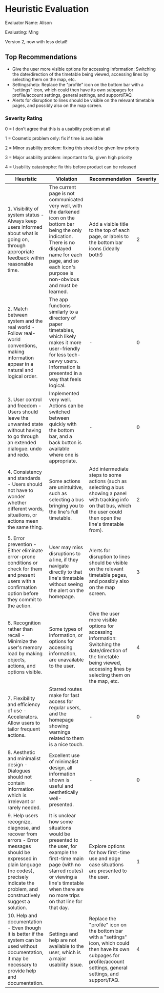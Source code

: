 # Heuristic Evaluation 
Evaluator Name: Alison

Evaluating: Ming

Version 2, now with less detail!

## Top Recommendations

- Give the user more visible options for accessing information: Switching the date/direction of the timetable being viewed, accessing lines by selecting them on the map, etc.
- Settings/help: Replace the "profile" icon on the bottom bar with a "settings" icon, which could then have its own subpages for profile/account settings, general settings, and support/FAQ.
- Alerts for disruption to lines should be visible on the relevant timetable pages, and possibly also on the map screen.

###  Severity Rating 

0 = I don't agree that this is a usability problem at all 

1 = Cosmetic problem only: fix if time is available 

2 = Minor usability problem: fixing this should be given low priority 

3 = Major usability problem: important to fix, given high priority 

4 = Usability catastrophe: fix this before product can be released 


| Heuristic | Violation | Recommendation | Severity |
|---|---|---|---|
| 1. Visibility of system status - Always keep users informed about what is going on, through appropriate feedback within reasonable time. | The current page is not communicated very well, with the darkened icon on the bottom bar being the only indication. There is no displayed name for each page, and so each icon's purpose is non-obvious and must be learned. | Add a visible title to the top of each page, or labels to the bottom bar icons (ideally both!) | 2 |
| 2. Match between system and the real world - Follow real-world conventions, making information appear in a natural and logical order. | The app functions similarly to a directory of paper timetables, which likely makes it more user-friendly for less tech-savvy users. Information is presented in a way that feels logical. | - | 0 |
| 3. User control and freedom - Users should leave the unwanted state without having to go through an extended dialogue. undo and redo. | Implemented very well. Actions can be switched between quickly with the bottom bar, and a back button is available where one is appropriate. | - | 0 |
| 4. Consistency and standards - Users should not have to wonder whether different words, situations, or actions mean the same thing. | Some actions are unintuitive, such as selecting a bus bringing you to the line's full timetable. | Add intermediate steps to some actions (such as selecting a bus showing a panel with tracking info on that bus, which the user could then open the line's timetable from). | 2 |
| 5. Error prevention - Either eliminate error-prone conditions or check for them and present users with a confirmation option before they commit to the action. | User may miss disruptions to a line, if they navigate directly to that line's timetable without seeing the alert on the homepage. | Alerts for disruption to lines should be visible on the relevant timetable pages, and possibly also on the map screen. | 3 |
| 6. Recognition rather than recall - Minimize the user's memory load by making objects, actions, and options visible. | Some types of information, or options for accessing information, are unavailable to the user. | Give the user more visible options for accessing information: Switching the date/direction of the timetable being viewed, accessing lines by selecting them on the map, etc. | 4 |
| 7. Flexibility and efficiency of use - Accelerators. Allow users to tailor frequent actions. | Starred routes make for fast access for regular users, and the homepage showing warnings related to them is a nice touch. | - | 0 |
| 8. Aesthetic and minimalist design - Dialogues should not contain information which is irrelevant or rarely needed. | Excellent use of minimalist design, all information shown is useful and aesthetically well-presented. | - | 0 |
| 9. Help users recognize, diagnose, and recover from errors - Error messages should be expressed in plain language (no codes), precisely indicate the problem, and constructively suggest a solution. | It is unclear how some situations would be presented to the user, for example the first-time main page (with no starred routes) or viewing a line's timetable when there are no more trips on that line for that day. | Explore options for how first-time use and edge case situations are presented to the user. | 1 |
| 10. Help and documentation - Even though it is better if the system can be used without documentation, it may be necessary to provide help and documentation. | Settings and help are not available to the user, which is a major usability issue. | Replace the "profile" icon on the bottom bar with a "settings" icon, which could then have its own subpages for profile/account settings, general settings, and support/FAQ. | 4 |